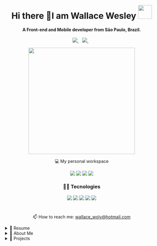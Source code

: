 

<h1 align='center'>
  Hi there 👋I am Wallace Wesley 
  <img src="https://i.pinimg.com/originals/ce/69/4f/ce694f560636dffcf42ecf40d4f2f962.gif" height="45px">
</h1>

<h4 align='center'>
  A Front-end and Mobile developer from São Paulo, Brazil.
</h4>



<p align='center'>
  
  <!--<a href="https://wa.me/5518996643974?text=Olá!%20Alexandre">
    <img src="https://img.shields.io/badge/WHATSAPP-%2325D366.svg?&style=for-the-badge&logo=whatsapp&logoColor=white" />    
  </a>&nbsp;&nbsp;-->
  <a  href="https://www.linkedin.com/in/wallace-wesley-de-oliveira-91b1b612a/" target="_blank">
    <img src="https://img.shields.io/badge/linkedin-%230077B5.svg?&style=for-the-badge&logo=linkedin&logoColor=white" />
  </a>&nbsp;&nbsp;
  <a href="https://www.instagram.com/wallace_wesley/" target="_blank">
    <img src="https://img.shields.io/badge/instagram-%23E4405F.svg?&style=for-the-badge&logo=instagram&logoColor=white" />        
  </a>&nbsp;&nbsp;
  
</p>

<p align='center'>
  <a href="#"><img src="https://github-readme-stats.vercel.app/api?username=wallacewolv&show_icons=true&count_private=true&theme=dark" width="350"></a>
</p>

<p align='center'>
  💻 My personal workspace<br/><br/>
  <img src="https://img.shields.io/badge/windows-%230078D6.svg?&style=for-the-badge&logo=windows&logoColor=white" />
  <img src="https://img.shields.io/badge/intel-core%20i7%2022th-%230071C5.svg?&style=for-the-badge&logo=intel&logoColor=white" />
  <img src="https://img.shields.io/badge/RAM-16GB-%230071C5.svg?&style=for-the-badge&logoColor=white" />
  <img src="https://img.shields.io/badge/nvidia-rtx%203060-%2376B900.svg?&style=for-the-badge&logo=nvidia&logoColor=white" />
</p>

<h3 align='center'>
  👨‍💻 Tecnologies
</h3>
<p align='center'>
  <img align="center" src="https://img.shields.io/badge/Flutter-grey?style=for-the-badge&logo=flutter&logoColor=blue" />
  <img align="center" src="https://img.shields.io/badge/React-grey?style=for-the-badge&logo=react&logoColor=61DAFB" />
  <img align="center" src="https://img.shields.io/badge/TypeScript-grey?style=for-the-badge&logo=typescript&logoColor=white" />
  <img align="center" src="https://img.shields.io/badge/Angular-grey?style=for-the-badge&logo=angular&logoColor=red" />
  <img align="center" src="https://img.shields.io/badge/Kotlin-grey?style=for-the-badge&logo=kotlin&logoColor=orange" />
</p>

<br>

<p align='center'>
  📫 How to reach me: <a href='mailto:wallace_wolv@hotmail.com'>wallace_wolv@hotmail.com</a>
</p>

<details>
  <summary>📃 Resume</summary>


## Education

📖 **Analysis and systems development**\
📆 2020 - 2021\
📍 **UNIP Paulista** - São Paulo, Brazil

## Experience

🧑💻🔥 **It Analisys + - Channels PJ**\
📆 2022 - until now

🧑💻🔥 **It Developer- Channels PJ**\
📆 2021 - 2022

📍 **F1rst (Santander Technology)** - São Paulo/SP, Brazil

- Development of solutions for PJ channels
- Code maintenance

<img align="left" src="https://img.shields.io/badge/TypeScript-grey?style=for-the-badge&logo=typescript&logoColor=white" />
<img align="left" src="https://img.shields.io/badge/Angular-grey?style=for-the-badge&logo=angular&logoColor=red" />
<br>
<br>
<br>

🧑💻 **Freelance Developer - Personal Projects**\
📆 2019 - until now\
📍 **My House** - São Paulo/SP, Brazil

- Development of solutions with Flutter, React, Angular and Kotlin
  
<img align="left" src="https://img.shields.io/badge/Flutter-grey?style=for-the-badge&logo=flutter&logoColor=blue" />
<img align="left" src="https://img.shields.io/badge/React-grey?style=for-the-badge&logo=react&logoColor=61DAFB" />
<img align="left" src="https://img.shields.io/badge/TypeScript-grey?style=for-the-badge&logo=typescript&logoColor=white" />
<img align="left" src="https://img.shields.io/badge/Angular-grey?style=for-the-badge&logo=angular&logoColor=red" />
<img align="left" src="https://img.shields.io/badge/Kotlin-grey?style=for-the-badge&logo=kotlin&logoColor=orange" />
<br>
<br>
<br>

🧑‍🏭 **CNC Programmer**\
📆 2019 - 2021\
📍 **3R Industry** - São Paulo/SP, Brazil

- Programming through software
- Spreadsheet assembly
- Design of parts
- Responsible for the operation of 2 machines

<br>

🧑‍🏭 **CNC Programmer**\
📆 2019 - 2019\
📍 **Delave Industry** - Diadema/SP, Brazil

- CNC lathe programmer, preparer and operator in the Fanuc and Mach controls (Galaxy 30 and Galaxy 15S)
- Organize machining sequences using auto CAD
- Control of measures and finishes

<br>

🧑‍🏭 **CNC Operator**\
📆 2014 - 2018\
📍 **Globo Industry** - Jambeiro/SP, Brazil

- CNC lathe programmer, preparer and operator
- Assistance in a process optimization system, reducing setup time and increasing production by 50%
- Control of measures and finishes
- Command Mazak, Fanuc, Siemens

<br>

🧑‍🏭 **CNC Turning Machine**\
📆 2011 - 2014\
📍 **MAGAP Industry** - São José dos Campos/SP, Brazil

- Operation of CNC, FANUC, Mach 9 and SIEMENS control machines
- Measurement and finishing control on small and medium sized parts
- Adjustment of parts of ferrous and non-ferrous materials
- Polishing and engraving of serial and non-serial parts
- CNC lathe programmer, preparer and operator
- Organize machining sequences using auto CAD

## Skills

<img align="left" src="https://img.shields.io/badge/Flutter-grey?style=for-the-badge&logo=flutter&logoColor=blue" />
<img align="left" src="https://img.shields.io/badge/React-grey?style=for-the-badge&logo=react&logoColor=61DAFB" />
<img align="left" src="https://img.shields.io/badge/TypeScript-grey?style=for-the-badge&logo=typescript&logoColor=white" />
<img align="left" src="https://img.shields.io/badge/Angular-grey?style=for-the-badge&logo=angular&logoColor=red" />
<img align="left" src="https://img.shields.io/badge/Kotlin-grey?style=for-the-badge&logo=kotlin&logoColor=orange" />
<img align="left" src="https://img.shields.io/badge/firebase-grey?style=for-the-badge&logo=firebase&logoColor=yellow" />

<br>

## SUMMARY OF MY SKILLS
- With a focus on developing projects on the **React Js**, **Node Js**, **Flutter** and **React Native** stack,
- I use these tools for **API's**, make **CRUD's**, deal with componentization and communication between Frontend and Back-end through Context API and Hooks,
- Using the **Next JS** framework, I apply SSG (render pages during build) or SSR (render on each request),
- For mobile development I use **Flutter** and **React Native** for native and high performance applications, with UX-based layouts and easy usability.
- Already with **Api Fake´s**, I perform data manipulation during development for a better rendering of data, without being static,
- All with the use of **Typescript** for better typing of the code, focusing on software quality, responsive layouts and UI.
- For documentation and design of the project I use **Figma** and the entire process of gathering requirements and features.
- As for hosting data in Web development, the relational database **SQLServer** is used, while for mobile development, **Firebase**.
- Desktop applications i use **Flutter** from version 2.0 or **C ++ (C #)**.

<br>

</details>

<details>
  <summary>📃 About Me</summary>

<br>

- Copy my json and execute a run code to know about me ( Javascript file format )
 
``` CSS
const aboutMe = { 
  name: 'Wallace Wesley',
  age: '27',
  education: 'Analysis and systems development at Unip',
  job: 'IT Developer || Mobile Developer || Web Developer',
  company: 'Santander Technology and Innovation',
  skills: [
    'Javascript',
    'Angular',
    'React JS',
    'Node JS',
    'Flutter',
    'Kotlin'
  ],
  hobbys: [
    'Games',
    'Play guitar',
    'Thinking games,'
  ],
  description : 'Fascinated by cryptography and technology, I found in programming a way to demonstrate my creativity.'
};

console.log(aboutMe);

```
</details>

<details>
  <summary>📃 Projects</summary>

<br>
  
_**Move it you**_ - Web application _**(React JS)**_ using pomodoro technique and exercises.
<br>
<p align="left"><img src="./move_it_you.png" height="90px"/></p>
<p>Link to <a href="https://moveityou.vercel.app/" target="_blank">https://moveityou.vercel.app/</a></p>

<br>

_**DtMoney**_ - Web application _**(Next JS)**_ to control finances.
<br>
<p align="left"><img src="./dt_money.png" height="90px"/></p>
<p>Link to <a href="https://dtmoney-beryl.vercel.app/" target="_blank">https://dtmoney-beryl.vercel.app/</a></p>

<br>
</details>
